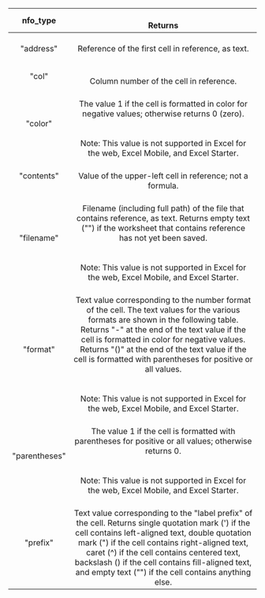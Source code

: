 |   nfo_type    |                                                                                                                                                                                                                                 <br>                     Returns                                                                                                                                                                                                                                  |
| :-----------: | :-----------------------------------------------------------------------------------------------------------------------------------------------------------------------------------------------------------------------------------------------------------------------------------------------------------------------------------------------------------------------------------------------------------------------------------------------------------------------------------------------: |
|   "address"   |                                                                                                                                                                                                        <br>Reference of the first cell in reference, as text. <br>                   <br>                                                                                                                                                                                                         |
|     "col"     |                                                                                                                                                                                                                            <br>Column number of the cell in reference.                                                                                                                                                                                                                            |
|    "color"    |                                                                                                                              <br>The value 1 if the cell is formatted in color for negative values; otherwise returns 0 (zero).<br>                   <br>             <br>Note: This value is not supported in Excel for the web, Excel Mobile, and Excel Starter.                                                                                                                               |
|  "contents"   |                                                                                                                                                                                                                   <br>Value of the upper-left cell in reference; not a formula.                                                                                                                                                                                                                   |
|  "filename"   |                                                                                          <br>Filename (including full path) of the file that  contains reference, as text. Returns empty text ("") if the worksheet  that contains reference has not yet been saved.<br>                   <br>             <br>Note: This value is not supported in Excel for the web, Excel Mobile, and Excel Starter.                                                                                          |
|   "format"    | <br>Text value corresponding to the number format of  the cell. The text values for the various formats are shown in the  following table. Returns "-" at the end of the text value if the cell is  formatted in color for negative values. Returns "()" at the end of the  text value if the cell is formatted with parentheses for positive or all  values.<br>                   <br>             <br>Note: This value is not supported in Excel for the web, Excel Mobile, and Excel Starter. |
| "parentheses" |                                                                                                                          <br>The value 1 if the cell is formatted with parentheses for positive or all values; otherwise returns 0.<br>                   <br>             <br>Note: This value is not supported in Excel for the web, Excel Mobile, and Excel Starter.                                                                                                                           |
|   "prefix"    |                                                           <br>Text value corresponding to the "label prefix" of  the cell. Returns single quotation mark (') if the cell contains  left-aligned text, double quotation mark (") if the cell contains  right-aligned text, caret (^) if the cell contains centered text,  backslash (\) if the cell contains fill-aligned text, and empty text  ("") if the cell contains anything else.                                                           |
